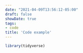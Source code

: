 ```yaml
---
date: "2021-04-09T13:56:12-05:00"
draft: false
showDate: true
tags:
- code
title: 'Code example'
---
```




```R
library(tidyverse)
```